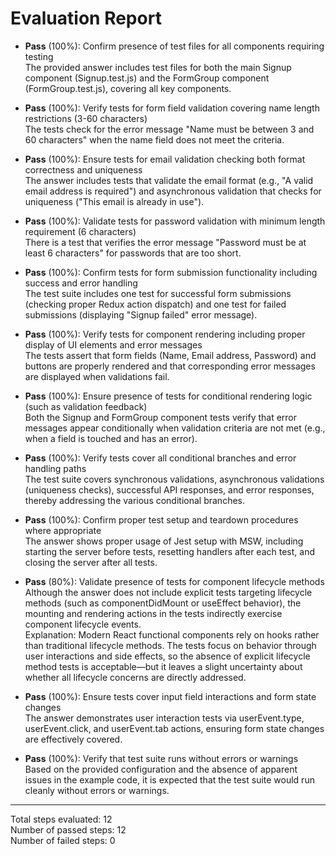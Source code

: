 # Evaluation Report

- **Pass** (100%): Confirm presence of test files for all components requiring testing  
  The provided answer includes test files for both the main Signup component (Signup.test.js) and the FormGroup component (FormGroup.test.js), covering all key components.

- **Pass** (100%): Verify tests for form field validation covering name length restrictions (3-60 characters)  
  The tests check for the error message "Name must be between 3 and 60 characters" when the name field does not meet the criteria.

- **Pass** (100%): Ensure tests for email validation checking both format correctness and uniqueness  
  The answer includes tests that validate the email format (e.g., "A valid email address is required") and asynchronous validation that checks for uniqueness ("This email is already in use").

- **Pass** (100%): Validate tests for password validation with minimum length requirement (6 characters)  
  There is a test that verifies the error message "Password must be at least 6 characters" for passwords that are too short.

- **Pass** (100%): Confirm tests for form submission functionality including success and error handling  
  The test suite includes one test for successful form submissions (checking proper Redux action dispatch) and one test for failed submissions (displaying "Signup failed" error message).

- **Pass** (100%): Verify tests for component rendering including proper display of UI elements and error messages  
  The tests assert that form fields (Name, Email address, Password) and buttons are properly rendered and that corresponding error messages are displayed when validations fail.

- **Pass** (100%): Ensure presence of tests for conditional rendering logic (such as validation feedback)  
  Both the Signup and FormGroup component tests verify that error messages appear conditionally when validation criteria are not met (e.g., when a field is touched and has an error).

- **Pass** (100%): Verify tests cover all conditional branches and error handling paths  
  The test suite covers synchronous validations, asynchronous validations (uniqueness checks), successful API responses, and error responses, thereby addressing the various conditional branches.

- **Pass** (100%): Confirm proper test setup and teardown procedures where appropriate  
  The answer shows proper usage of Jest setup with MSW, including starting the server before tests, resetting handlers after each test, and closing the server after all tests.

- **Pass** (80%): Validate presence of tests for component lifecycle methods  
  Although the answer does not include explicit tests targeting lifecycle methods (such as componentDidMount or useEffect behavior), the mounting and rendering actions in the tests indirectly exercise component lifecycle events.  
  Explanation: Modern React functional components rely on hooks rather than traditional lifecycle methods. The tests focus on behavior through user interactions and side effects, so the absence of explicit lifecycle method tests is acceptable—but it leaves a slight uncertainty about whether all lifecycle concerns are directly addressed.

- **Pass** (100%): Ensure tests cover input field interactions and form state changes  
  The answer demonstrates user interaction tests via userEvent.type, userEvent.click, and userEvent.tab actions, ensuring form state changes are effectively covered.

- **Pass** (100%): Verify that test suite runs without errors or warnings  
  Based on the provided configuration and the absence of apparent issues in the example code, it is expected that the test suite would run cleanly without errors or warnings.

---

Total steps evaluated: 12  
Number of passed steps: 12  
Number of failed steps: 0